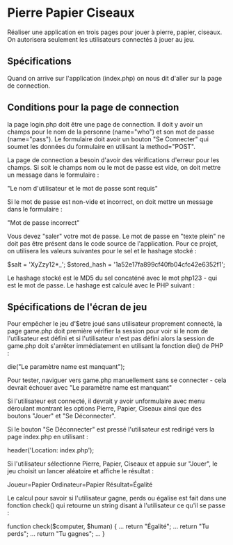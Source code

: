 # Pierre Papier Ciseaux

Réaliser une application en trois pages pour jouer à pierre, papier, ciseaux. On autorisera seulement les utilisateurs connectés à jouer au jeu.

## Spécifications

Quand on arrive sur l'application (index.php) on nous dit d'aller sur la page de connection.

## Conditions pour la page de connection

la page login.php doit être une page de connection. Il doit y avoir un champs pour le nom de la personne (name="who") et son mot de passe (name="pass"). Le formulaire doit avoir un bouton "Se Connecter" qui soumet les données du formulaire en utilisant la method="POST".

La page de connection a besoin d'avoir des vérifications d'erreur pour les champs. Si soit le champs nom ou le mot de passe est vide, on doit mettre un message dans le formulaire :

"Le nom d'utilisateur et le mot de passe sont requis"

Si le mot de passe est non-vide et incorrect, on doit mettre un message dans le formulaire :

"Mot de passe incorrect"

Vous devez "saler" votre mot de passe. Le mot de passe en "texte plein" ne doit pas être présent dans le code source de l'application. Pour ce projet, on utilisera les valeurs suivantes pour le sel et le
hashage stocké :

$salt = 'XyZzy12\*\_';
$stored_hash = '1a52e17fa899cf40fb04cfc42e6352f1';

Le hashage stocké est le MD5 du sel concaténé avec le mot php123 - qui est le mot de passe. Le hashage est calculé avec le PHP suivant :

<!-- $md5 = hash('md5', 'XyZzy12\*\_php123'); -->

## Spécifications de l'écran de jeu

Pour empêcher le jeu d'$etre joué sans utilisateur proprement connecté, la page game.php doit première vérifier la session pour voir si le nom de l'utilisateur est défini et si l'utilisateur n'est pas défini alors la session de game.php doit s'arrêter immédiatement en utilisant la fonction die() de PHP :

die("Le paramètre name est manquant");

Pour tester, naviguer vers game.php manuellement sans se connecter - cela devrait échouer avec "Le paramètre name est manquant"

Si l'utilisateur est connecté, il devrait y avoir unformulaire avec menu déroulant montrant les options Pierre, Papier, Ciseaux ainsi que des boutons "Jouer" et "Se Déconnecter".

Si le bouton "Se Déconnecter" est pressé l'utilisateur est redirigé vers la page index.php en utilisant :

header('Location: index.php');

Si l'utilisateur sélectionne Pierre, Papier, Ciseaux et appuie sur "Jouer", le jeu choisit un lancer aléatoire et affiche le résultat :

Joueur=Papier Ordinateur=Papier Résultat=Égalité

Le calcul pour savoir si l'utilisateur gagne, perds ou égalise est fait dans une fonction check() qui retourne un string disant à l'utilisateur ce qu'il se passe :

function check($computer, $human) {
...
return "Égalité";
...
return "Tu perds";
...
return "Tu gagnes";
...
}
